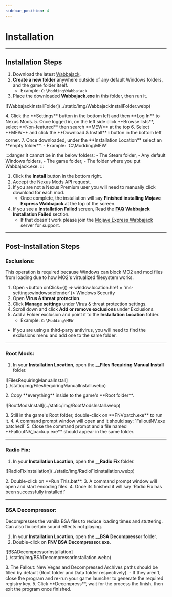 ```yaml
---
sidebar_position: 4
---
```


# Installation

---

## Installation Steps


1. Download the latest [Wabbajack](https://www.wabbajack.org/).
2. **Create a new folder** anywhere outside of any default Windows folders, and the game folder itself.
    - Example: `C:\Modding\Wabbajack`
3. Place the downloaded **Wabbajack.exe** in this folder, then run it.
<p>![WabbajackInstallFolder](../static/img/WabbajackInstallFolder.webp)</p>
4. Click the **Settings** button in the bottom left and then **Log In** to Nexus Mods. 
5. Once logged in, on the left side click **Browse lists**, select **Non-featured** then search **MEW** at the top 
6. Select **MEW** and click the **Download & Install** ⭳ button in the bottom left corner. 
7. Once downloaded, under the **Installation Location** select an **empty folder**. 
    - Example: `C:\Modding\MEW`

:::danger It cannot be in the below folders:
    - The Steam folder,
    - Any default Windows folders,
    - The game folder,
    - The folder where you put Wabbajack.exe.
:::
    
1. Click the **Install** button in the bottom right.
2. Accept the Nexus Mods API request. 
3. If you are not a Nexus Premium user you will need to manually click download for each mod. 
    - Once complete, the installation will say **Finished installing Mojave Express Wabbajack** at the top of the screen.
4. If you see a **Installation Failed** screen, Read the [**FAQ**](/docs/FAQ) **Wabbajack Installation Failed** section. 
    - If that doesn't work please join the [Mojave Express Wabbajack](https://discord.gg/SFpZYpAuUz) server for support.

---

## Post-Installation Steps

### Exclusions:

This operation is required because Windows can block MO2 and mod files from loading due to how MO2's virtualized filesystem works.


1. Open <button onClick={() => window.location.href = 'ms-settings:windowsdefender'}> Windows Security </button>
2. Open **Virus & threat protection**.
3. Click **Manage settings** under Virus & threat protection settings.
4. Scroll down and click **Add or remove exclusions** under Exclusions.
5. Add a Folder exclusion and point it to the **Installation Location** folder.
    - Example: `C:\Modding\MEW`


- If you are using a third-party antivirus, you will need to find the exclusions menu and add one to the same folder.

---

### Root Mods:

1. In your **Installation Location**, open the <span class="custom-text">**__Files Requiring Manual Install**</span> folder.
<p>![FilesRequiringManualInstall](../static/img/FilesRequiringManualInstall.webp)</p>
2. Copy **everything** inside to the game's **Root folder**.
<p>![RootModsInstall](../static/img/RootModsInstall.webp)</p>
3. Still in the game's Root folder, double-click on **FNVpatch.exe** to run it.
4. A command prompt window will open and it should say:
    `FalloutNV.exe patched!`
5. Close the command prompt and a file named **FalloutNV_backup.exe** should appear in the same folder.

---

### Radio Fix:

1. In your **Installation Location**, open the <span class="custom-text">**__Radio Fix**</span> folder.
<p>![RadioFixInstallation](../static/img/RadioFixInstallation.webp)</p>
2. Double-click on **Run This.bat**.
3. A command prompt window will open and start encoding files.
4. Once its finished it will say `Radio Fix has been successfully installed!`

---

### BSA Decompressor:
Decompresses the vanilla BSA files to reduce loading times and stuttering. Can also fix certain sound effects not playing.

1. In your **Installation Location**, open the <span class="custom-text">**__BSA Decompressor**</span> folder. 
2. Double-click on **FNV BSA Decompressor.exe**.
<p>![BSADecompressorInstallation](../static/img/BSADecompressorInstallation.webp)</p>
3. The Fallout: New Vegas and Decompressed Archives paths should be filled by default (Root folder and Data folder respectively).
        - If they aren't, close the program and re-run your game launcher to generate the required registry key.
5. Click **Decompress**, wait for the process the finish, then exit the program once finished.
